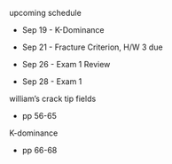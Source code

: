 <span>upcoming schedule</span>

-   Sep 19 - K-Dominance

-   Sep 21 - Fracture Criterion, H/W 3 due

-   Sep 26 - Exam 1 Review

-   Sep 28 - Exam 1

<span>william’s crack tip fields</span>

-   pp 56-65

<span>K-dominance</span>

-   pp 66-68


